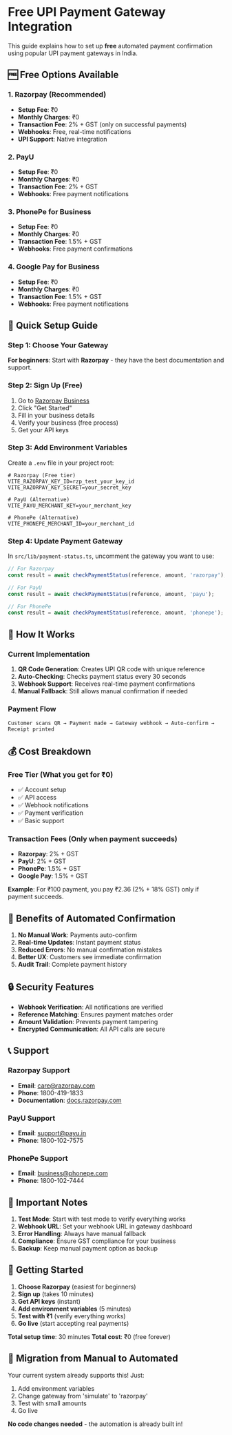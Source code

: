 # Free UPI Payment Gateway Integration

This guide explains how to set up **free** automated payment confirmation using popular UPI payment gateways in India.

## 🆓 Free Options Available

### 1. **Razorpay** (Recommended)
- **Setup Fee**: ₹0
- **Monthly Charges**: ₹0
- **Transaction Fee**: 2% + GST (only on successful payments)
- **Webhooks**: Free, real-time notifications
- **UPI Support**: Native integration

### 2. **PayU**
- **Setup Fee**: ₹0
- **Monthly Charges**: ₹0
- **Transaction Fee**: 2% + GST
- **Webhooks**: Free payment notifications

### 3. **PhonePe for Business**
- **Setup Fee**: ₹0
- **Monthly Charges**: ₹0
- **Transaction Fee**: 1.5% + GST
- **Webhooks**: Free payment confirmations

### 4. **Google Pay for Business**
- **Setup Fee**: ₹0
- **Monthly Charges**: ₹0
- **Transaction Fee**: 1.5% + GST
- **Webhooks**: Free payment notifications

## 🚀 Quick Setup Guide

### Step 1: Choose Your Gateway

**For beginners**: Start with **Razorpay** - they have the best documentation and support.

### Step 2: Sign Up (Free)

1. Go to [Razorpay Business](https://razorpay.com/business/)
2. Click "Get Started"
3. Fill in your business details
4. Verify your business (free process)
5. Get your API keys

### Step 3: Add Environment Variables

Create a `.env` file in your project root:

```env
# Razorpay (Free tier)
VITE_RAZORPAY_KEY_ID=rzp_test_your_key_id
VITE_RAZORPAY_KEY_SECRET=your_secret_key

# PayU (Alternative)
VITE_PAYU_MERCHANT_KEY=your_merchant_key

# PhonePe (Alternative)
VITE_PHONEPE_MERCHANT_ID=your_merchant_id
```

### Step 4: Update Payment Gateway

In `src/lib/payment-status.ts`, uncomment the gateway you want to use:

```typescript
// For Razorpay
const result = await checkPaymentStatus(reference, amount, 'razorpay');

// For PayU
const result = await checkPaymentStatus(reference, amount, 'payu');

// For PhonePe
const result = await checkPaymentStatus(reference, amount, 'phonepe');
```

## 🔧 How It Works

### Current Implementation
1. **QR Code Generation**: Creates UPI QR code with unique reference
2. **Auto-Checking**: Checks payment status every 30 seconds
3. **Webhook Support**: Receives real-time payment confirmations
4. **Manual Fallback**: Still allows manual confirmation if needed

### Payment Flow
```
Customer scans QR → Payment made → Gateway webhook → Auto-confirm → Receipt printed
```

## 💰 Cost Breakdown

### Free Tier (What you get for ₹0)
- ✅ Account setup
- ✅ API access
- ✅ Webhook notifications
- ✅ Payment verification
- ✅ Basic support

### Transaction Fees (Only when payment succeeds)
- **Razorpay**: 2% + GST
- **PayU**: 2% + GST  
- **PhonePe**: 1.5% + GST
- **Google Pay**: 1.5% + GST

**Example**: For ₹100 payment, you pay ₹2.36 (2% + 18% GST) only if payment succeeds.

## 🎯 Benefits of Automated Confirmation

1. **No Manual Work**: Payments auto-confirm
2. **Real-time Updates**: Instant payment status
3. **Reduced Errors**: No manual confirmation mistakes
4. **Better UX**: Customers see immediate confirmation
5. **Audit Trail**: Complete payment history

## 🔒 Security Features

- **Webhook Verification**: All notifications are verified
- **Reference Matching**: Ensures payment matches order
- **Amount Validation**: Prevents payment tampering
- **Encrypted Communication**: All API calls are secure

## 📞 Support

### Razorpay Support
- **Email**: care@razorpay.com
- **Phone**: 1800-419-1833
- **Documentation**: [docs.razorpay.com](https://docs.razorpay.com)

### PayU Support
- **Email**: support@payu.in
- **Phone**: 1800-102-7575

### PhonePe Support
- **Email**: business@phonepe.com
- **Phone**: 1800-102-7444

## 🚨 Important Notes

1. **Test Mode**: Start with test mode to verify everything works
2. **Webhook URL**: Set your webhook URL in gateway dashboard
3. **Error Handling**: Always have manual fallback
4. **Compliance**: Ensure GST compliance for your business
5. **Backup**: Keep manual payment option as backup

## 🎉 Getting Started

1. **Choose Razorpay** (easiest for beginners)
2. **Sign up** (takes 10 minutes)
3. **Get API keys** (instant)
4. **Add environment variables** (5 minutes)
5. **Test with ₹1** (verify everything works)
6. **Go live** (start accepting real payments)

**Total setup time**: 30 minutes
**Total cost**: ₹0 (free forever)

## 🔄 Migration from Manual to Automated

Your current system already supports this! Just:

1. Add environment variables
2. Change gateway from 'simulate' to 'razorpay'
3. Test with small amounts
4. Go live

**No code changes needed** - the automation is already built in! 
